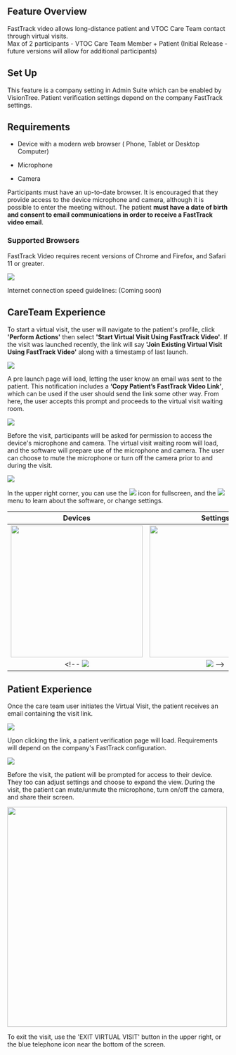 ## Feature Overview

FastTrack video allows long-distance patient and VTOC Care Team contact through virtual visits.<br>
Max of 2 participants - VTOC Care Team Member + Patient  (Initial Release - future versions will allow for additional participants)

## Set Up
 This feature is a company setting in Admin Suite which can be enabled by VisionTree. Patient verification settings depend on the company FastTrack settings.
## Requirements
* Device with a modern web browser ( Phone, Tablet or Desktop Computer)

* Microphone

* Camera

Participants must have an up-to-date browser. It is encouraged that they provide access to the device microphone and camera, although it is possible to enter the meeting without. The patient **must have a date of birth and consent to email communications in order to receive a FastTrack video email**.

### Supported Browsers

FastTrack Video requires recent versions of Chrome and Firefox, and Safari 11 or greater. 

<img src="/Images/browserscreenshot.png">

Internet connection speed guidelines: (Coming soon)

## CareTeam Experience
To start a virtual visit, the user will navigate to the patient's profile, click **'Perform Actions'** then select **'Start Virtual Visit Using FastTrack Video'**. If the visit was launched recently, the link will 
say **'Join Existing Virtual Visit Using FastTrack Video'** along with a timestamp of last launch.

<img src="/Images/careteamscreenshot.png">

A pre launch page will load, letting the user know an email was sent to the patient. This notification includes a **‘Copy Patient’s FastTrack Video Link’**, which can be used if the user should send the link some other way. From here, the user accepts this prompt and proceeds to the virtual visit waiting room.<br>

<img src="/Images/prelaunch.png"><br>

Before the visit, participants will be asked for permission to access the device's microphone and camera. The virtual visit waiting room will load, and the software will prepare use of the microphone and camera. The user can choose to mute the microphone or turn off the camera prior to and during the visit.

<img src="/Images/joinvisitpage.png">

In the upper right corner, you can use the <img src="/Images/fullscreenicon.png"> icon for fullscreen, and the <img src="/Images/menuicon.png"> menu to learn about the software, or change settings. 

Devices            |  Settings
:-------------------------:|:-------------------------:
<img src="/Images/devices.png" width="300"/> | <img src="/Images/settings.png" width="300"/>
<!-- ![](/Images/devices.png)  |  ![](/Images/settings.png) -->
<!-- <img src="/Images/devices.png"> <img src="/Images/settings.png"> -->



## Patient Experience

Once the care team user initiates the Virtual Visit, the patient receives an email containing the visit link.

<img src="/Images/patientemail.png">

Upon clicking the link, a patient verification page will load. Requirements will depend on the company's FastTrack configuration. 

<img src="/Images/userinfo.png">

Before the visit, the patient will be prompted for access to their device. They too can adjust settings and choose to expand the view. During the visit, the patient can mute/unmute the microphone, turn on/off the camera, and share their screen.

<img src="/Images/exitscreen.png" width="500">

To exit the visit, use the 'EXIT VIRTUAL VISIT' button in the upper right, or the blue telephone icon near the bottom of the screen.
